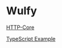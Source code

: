 # Wulfy

[HTTP-Core](https://github.com/Wulfy-JS/Wulfy-HTTP-Core)

[TypeScript Example](https://github.com/Wulfy-JS/TypeScript-Example)
